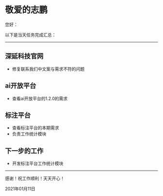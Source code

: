 <!--
 * @Author: your name
 * @Date: 2021-01-11 19:22:45
 * @LastEditTime: 2021-01-11 19:27:25
 * @LastEditors: Please set LastEditors
 * @Description: In User Settings Edit
 * @FilePath: \Front-end-Learning\simon工作汇报\202101\20210111日报.md
-->

# 敬爱的志鹏

您好：

以下是当天任务完成汇总：

---

## 深延科技官网

- 修复联系我们中文案与需求不符的问题

## ai开放平台

- 查看ai开放平台的1.2.0的需求

## 标注平台

- 查看标注平台的本期需求
- 负责工作统计模块

## 下一步的工作

- 开发标注平台工作统计模块

---
感谢！祝工作顺利！天天开心！

2021年01月11日
